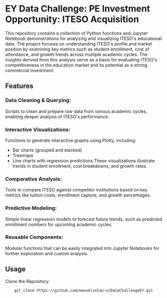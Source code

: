 # EY Data Challenge: PE Investment Opportunity: ITESO Acquisition

This repository contains a collection of Python functions and Jupyter Notebook demonstrations for analyzing and visualizing ITESO's educational data. The project focuses on understanding ITESO's profile and market position by examining key metrics such as student enrollment, cost of attendance, and growth trends across multiple academic cycles. The insights derived from this analysis serve as a basis for evaluating ITESO's competitiveness in the education market and its potential as a strong commercial investment.

## Features
### Data Cleaning & Querying:
Scripts to clean and prepare raw data from various academic cycles, enabling deeper analysis of ITESO's performance.

### Interactive Visualizations:
Functions to generate interactive graphs using Plotly, including:

* Bar charts (grouped and stacked)
* Treemaps
* Line charts with regression predictions
These visualizations illustrate trends in student enrollment, cost breakdowns, and growth rates.

### Comparative Analysis:
Tools to compare ITESO against competitor institutions based on key metrics like tuition costs, enrollment capture, and growth percentages.

### Predictive Modeling:
Simple linear regression models to forecast future trends, such as predicted enrollment numbers for upcoming academic cycles.

### Reusable Components:
Modular functions that can be easily integrated into Jupyter Notebooks for further exploration and custom analysis.

## Usage
Clone the Repository:

        git clone https://github.com/manuelsolan-o/DataChallengeEY.git
